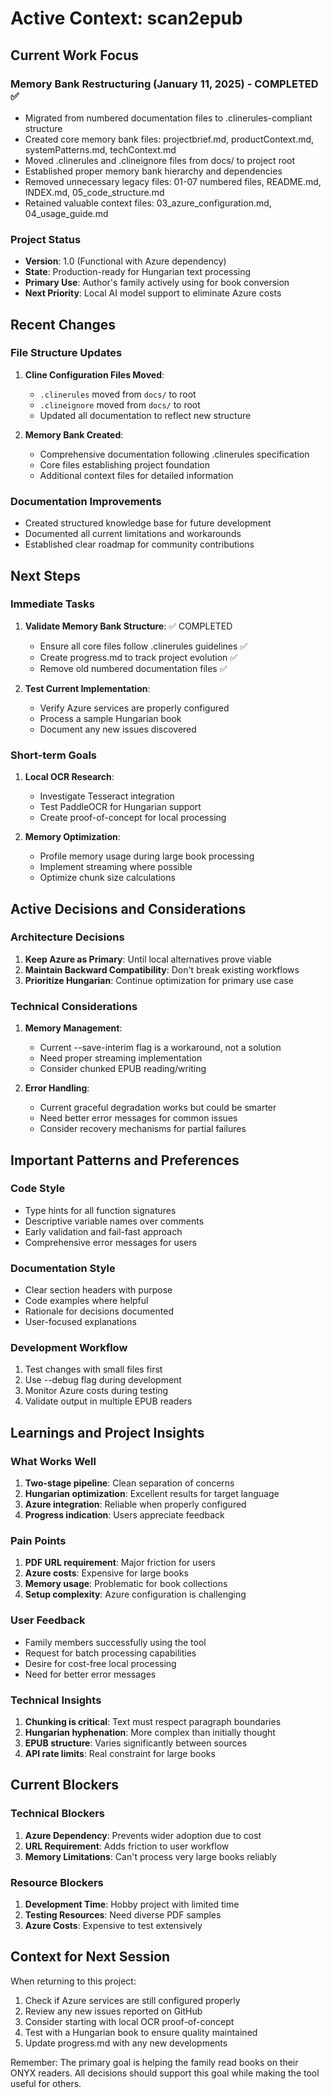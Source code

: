 # Active Context: scan2epub

## Current Work Focus

### Memory Bank Restructuring (January 11, 2025) - COMPLETED ✅
- Migrated from numbered documentation files to .clinerules-compliant structure
- Created core memory bank files: projectbrief.md, productContext.md, systemPatterns.md, techContext.md
- Moved .clinerules and .clineignore files from docs/ to project root
- Established proper memory bank hierarchy and dependencies
- Removed unnecessary legacy files: 01-07 numbered files, README.md, INDEX.md, 05_code_structure.md
- Retained valuable context files: 03_azure_configuration.md, 04_usage_guide.md

### Project Status
- **Version**: 1.0 (Functional with Azure dependency)
- **State**: Production-ready for Hungarian text processing
- **Primary Use**: Author's family actively using for book conversion
- **Next Priority**: Local AI model support to eliminate Azure costs

## Recent Changes

### File Structure Updates
1. **Cline Configuration Files Moved**:
   - `.clinerules` moved from `docs/` to root
   - `.clineignore` moved from `docs/` to root
   - Updated all documentation to reflect new structure

2. **Memory Bank Created**:
   - Comprehensive documentation following .clinerules specification
   - Core files establishing project foundation
   - Additional context files for detailed information

### Documentation Improvements
- Created structured knowledge base for future development
- Documented all current limitations and workarounds
- Established clear roadmap for community contributions

## Next Steps

### Immediate Tasks
1. **Validate Memory Bank Structure**: ✅ COMPLETED
   - Ensure all core files follow .clinerules guidelines ✅
   - Create progress.md to track project evolution ✅
   - Remove old numbered documentation files ✅

2. **Test Current Implementation**:
   - Verify Azure services are properly configured
   - Process a sample Hungarian book
   - Document any new issues discovered

### Short-term Goals
1. **Local OCR Research**:
   - Investigate Tesseract integration
   - Test PaddleOCR for Hungarian support
   - Create proof-of-concept for local processing

2. **Memory Optimization**:
   - Profile memory usage during large book processing
   - Implement streaming where possible
   - Optimize chunk size calculations

## Active Decisions and Considerations

### Architecture Decisions
1. **Keep Azure as Primary**: Until local alternatives prove viable
2. **Maintain Backward Compatibility**: Don't break existing workflows
3. **Prioritize Hungarian**: Continue optimization for primary use case

### Technical Considerations
1. **Memory Management**:
   - Current --save-interim flag is a workaround, not a solution
   - Need proper streaming implementation
   - Consider chunked EPUB reading/writing

2. **Error Handling**:
   - Current graceful degradation works but could be smarter
   - Need better error messages for common issues
   - Consider recovery mechanisms for partial failures

## Important Patterns and Preferences

### Code Style
- Type hints for all function signatures
- Descriptive variable names over comments
- Early validation and fail-fast approach
- Comprehensive error messages for users

### Documentation Style
- Clear section headers with purpose
- Code examples where helpful
- Rationale for decisions documented
- User-focused explanations

### Development Workflow
1. Test changes with small files first
2. Use --debug flag during development
3. Monitor Azure costs during testing
4. Validate output in multiple EPUB readers

## Learnings and Project Insights

### What Works Well
1. **Two-stage pipeline**: Clean separation of concerns
2. **Hungarian optimization**: Excellent results for target language
3. **Azure integration**: Reliable when properly configured
4. **Progress indication**: Users appreciate feedback

### Pain Points
1. **PDF URL requirement**: Major friction for users
2. **Azure costs**: Expensive for large books
3. **Memory usage**: Problematic for book collections
4. **Setup complexity**: Azure configuration is challenging

### User Feedback
- Family members successfully using the tool
- Request for batch processing capabilities
- Desire for cost-free local processing
- Need for better error messages

### Technical Insights
1. **Chunking is critical**: Text must respect paragraph boundaries
2. **Hungarian hyphenation**: More complex than initially thought
3. **EPUB structure**: Varies significantly between sources
4. **API rate limits**: Real constraint for large books

## Current Blockers

### Technical Blockers
1. **Azure Dependency**: Prevents wider adoption due to cost
2. **URL Requirement**: Adds friction to user workflow
3. **Memory Limitations**: Can't process very large books reliably

### Resource Blockers
1. **Development Time**: Hobby project with limited time
2. **Testing Resources**: Need diverse PDF samples
3. **Azure Costs**: Expensive to test extensively

## Context for Next Session

When returning to this project:
1. Check if Azure services are still configured properly
2. Review any new issues reported on GitHub
3. Consider starting with local OCR proof-of-concept
4. Test with a Hungarian book to ensure quality maintained
5. Update progress.md with any new developments

Remember: The primary goal is helping the family read books on their ONYX readers. All decisions should support this goal while making the tool useful for others.
